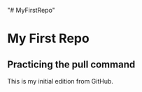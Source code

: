 "# MyFirstRepo" 
# My First Repo
## Practicing the pull command
This is my initial edition from GitHub.

